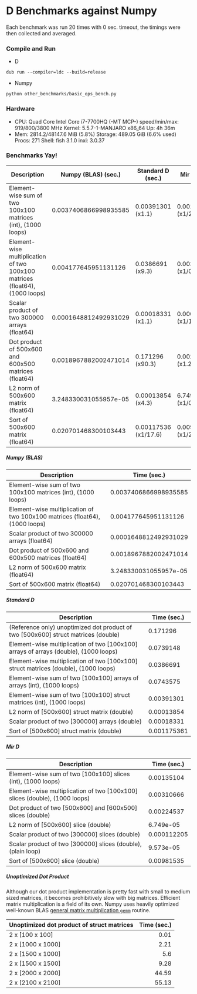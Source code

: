# D Benchmarks against Numpy
Each benchmark was run 20 times with 0 sec. timeout, the timings were then collected and averaged.

### Compile and Run

- D
```
dub run --compiler=ldc --build=release
```

- Numpy
```
python other_benchmarks/basic_ops_bench.py 
```

### Hardware

 * CPU: Quad Core Intel Core i7-7700HQ (-MT MCP-) speed/min/max: 919/800/3800 MHz Kernel: 5.5.7-1-MANJARO x86_64 Up: 4h 36m 
 * Mem: 2814.2/48147.6 MiB (5.8%) Storage: 489.05 GiB (6.6% used) Procs: 271 Shell: fish 3.1.0 inxi: 3.0.37 

### Benchmarks Yay!

| Description                                                                 | Numpy (BLAS) (sec.)   | Standard D (sec.)    | Mir D (sec.)         |
| --------------------------------------------------------------------------- | --------------------- | -------------------- | -------------------- |
| Element-wise sum of two 100x100 matrices (int), (1000 loops)                | 0.0037406866998935585 | 0.00391301 (x1.1)    | 0.00135104 (x1/2.8)  |
| Element-wise multiplication of two 100x100 matrices (float64), (1000 loops) | 0.004177645951131126  | 0.0386691 (x9.3)     | 0.00310666 (x1/0.7)  |
| Scalar product of two 300000 arrays (float64)                               | 0.0001648812492931029 | 0.00018331 (x1.1)    | 0.000112205 (x1/1.5) |
| Dot product of 500x600 and 600x500 matrices (float64)                       | 0.0018967882002471014 | 0.171296 (x90.3)     | 0.00224537 (x1.2)    |
| L2 norm of 500x600 matrix (float64)                                         | 3.248330031055957e-05 | 0.00013854 (x4.3)    | 6.749e-05 (x1/0.5)   |
| Sort of 500x600 matrix (float64)                                            | 0.020701468300103443  | 0.00117536 (x1/17.6) | 0.00981535 (x1/2.1)  |

##### Numpy (BLAS)

| Description                                                                 | Time (sec.)           |
| --------------------------------------------------------------------------- | --------------------- |
| Element-wise sum of two 100x100 matrices (int), (1000 loops)                | 0.0037406866998935585 |
| Element-wise multiplication of two 100x100 matrices (float64), (1000 loops) | 0.004177645951131126  |
| Scalar product of two 300000 arrays (float64)                               | 0.0001648812492931029 |
| Dot product of 500x600 and 600x500 matrices (float64)                       | 0.0018967882002471014 |
| L2 norm of 500x600 matrix (float64)                                         | 3.248330031055957e-05 |
| Sort of 500x600 matrix (float64)                                            | 0.020701468300103443  |

##### Standard D

| Description                                                                          | Time (sec.) |
| ------------------------------------------------------------------------------------ | ----------- |
| (Reference only) unoptimized dot product of two [500x600] struct matrices (double)   | 0.171296    |
| Element-wise multiplication of two [100x100] arrays of arrays (double), (1000 loops) | 0.0739148   |
| Element-wise multiplication of two [100x100] struct matrices (double), (1000 loops)  | 0.0386691   |
| Element-wise sum of two [100x100] arrays of arrays (int), (1000 loops)               | 0.0743575   |
| Element-wise sum of two [100x100] struct matrices (int), (1000 loops)                | 0.00391301  |
| L2 norm of [500x600] struct matrix (double)                                          | 0.00013854  |
| Scalar product of two [300000] arrays (double)                                       | 0.00018331  |
| Sort of [500x600] struct matrix (double)                                             | 0.001175361 |


##### Mir D

| Description                                                                | Time (sec.) |
| -------------------------------------------------------------------------- | ----------- |
| Element-wise sum of two [100x100] slices (int), (1000 loops)               | 0.00135104  |
| Element-wise multiplication of two [100x100] slices (double), (1000 loops) | 0.00310666  |
| Dot product of two [500x600] and [600x500] slices (double)                 | 0.00224537  |
| L2 norm of [500x600] slice (double)                                        | 6.749e-05   |
| Scalar product of two [300000] slices (double)                             | 0.000112205 |
| Scalar product of two [300000] slices (double), (plain loop)               | 9.573e-05   |
| Sort of [500x600] slice (double)                                           | 0.00981535  |

##### Unoptimized Dot Product
Although our dot product implementation is pretty fast with small to medium sized matrices, it becomes prohibitively slow with big matrices.
Efficient matrix multiplication is a field of its own.
Numpy uses heavily optimized well-known BLAS [general matrix multiplication `gemm`](https://software.intel.com/en-us/mkl-developer-reference-fortran-gemm) routine.

| Unoptimized dot product of struct matrices | Time (sec.) |
| ------------------------------------------ | ----------: |
| 2 x [100 x 100]                            |        0.01 |
| 2 x [1000 x 1000]                          |        2.21 |
| 2 x [1500 x 1000]                          |         5.6 |
| 2 x [1500 x 1500]                          |        9.28 |
| 2 x [2000 x 2000]                          |       44.59 |
| 2 x [2100 x 2100]                          |       55.13 |

